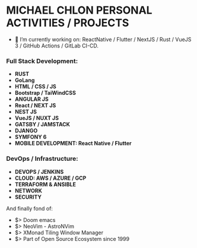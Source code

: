 # MICHAEL CHLON PERSONAL ACTIVITIES / PROJECTS 

- 🔭 I’m currently working on: ReactNative / Flutter / NextJS / Rust / VueJS 3 / GitHub Actions / GitLab CI-CD.

### Full Stack Development:

- **RUST**
- **GoLang**
- **HTML / CSS / JS**
- **Bootstrap / TaiWindCSS**
- **ANGULAR JS**
- **React / NEXT JS**
- **NEST JS**
- **VueJS / NUXT JS**
- **GATSBY / JAMSTACK**
- **DJANGO**
- **SYMFONY 6**
- **MOBILE DEVELOPMENT: React Native / Flutter**

### DevOps / Infrastructure:

- **DEVOPS / JENKINS**
- **CLOUD: AWS / AZURE / GCP**
- **TERRAFORM & ANSIBLE**
- **NETWORK**
- **SECURITY**

And finally fond of:
- $> Doom emacs
- $> NeoVim - AstroNVim
- $> XMonad Tiling Window Manager
- $> Part of Open Source Ecosystem since 1999



<!--
**MrMic/MrMic** is a ✨ _special_ ✨ repository because its `README.md` (this file) appears on your GitHub profile.

Here are some ideas to get you started:

- 🔭 I’m currently working on ...
- 🌱 I’m currently learning ...
- 👯 I’m looking to collaborate on ...
- 🤔 I’m looking for help with ...
- 💬 Ask me about ...
- 📫 How to reach me: ...
- 😄 Pronouns: ...
- ⚡ Fun fact: ...
-->
